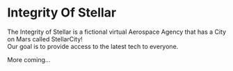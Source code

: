 # Integrity Of Stellar  
The Integrity of Stellar is a fictional virtual Aerospace Agency that has a City on Mars called StellarCity!  
Our goal is to provide access to the latest tech to everyone.  

More coming...
